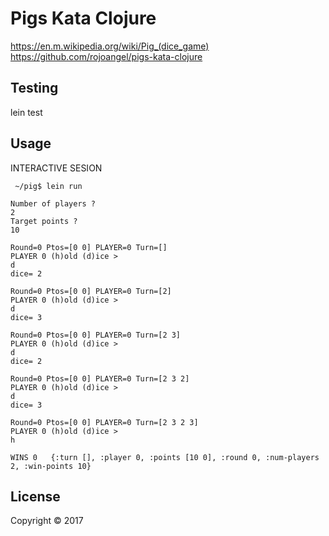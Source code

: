 # Pigs Kata Clojure

https://en.m.wikipedia.org/wiki/Pig_(dice_game)
https://github.com/rojoangel/pigs-kata-clojure

## Testing
lein test

## Usage
INTERACTIVE SESION
```
 ~/pig$ lein run

Number of players ?
2
Target points ?
10

Round=0 Ptos=[0 0] PLAYER=0 Turn=[]
PLAYER 0 (h)old (d)ice > 
d
dice= 2

Round=0 Ptos=[0 0] PLAYER=0 Turn=[2]
PLAYER 0 (h)old (d)ice > 
d
dice= 3

Round=0 Ptos=[0 0] PLAYER=0 Turn=[2 3]
PLAYER 0 (h)old (d)ice > 
d
dice= 2

Round=0 Ptos=[0 0] PLAYER=0 Turn=[2 3 2]
PLAYER 0 (h)old (d)ice > 
d
dice= 3

Round=0 Ptos=[0 0] PLAYER=0 Turn=[2 3 2 3]
PLAYER 0 (h)old (d)ice > 
h

WINS 0   {:turn [], :player 0, :points [10 0], :round 0, :num-players 2, :win-points 10}
```

## License

Copyright © 2017 
